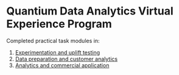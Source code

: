 # Quantium Data Analytics Virtual Experience Program
Completed practical task modules in:
1. [Experimentation and uplift testing](https://github.com/Sniggdhaa/Data-Analytics-Virtual-Experience-Program/blob/master/quantiumtask1.ipynb)
2. [Data preparation and customer analytics](https://github.com/Sniggdhaa/Data-Analytics-Virtual-Experience-Program/blob/master/quantiumtask2.ipynb)
3. [Analytics and commercial application](https://github.com/Sniggdhaa/Data-Analytics-Virtual-Experience-Program/blob/master/Quantium_Snigdha_Task3.pdf)
